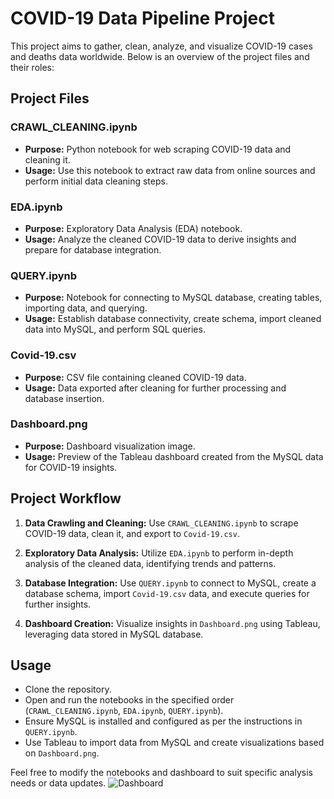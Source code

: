 # COVID-19 Data Pipeline Project

This project aims to gather, clean, analyze, and visualize COVID-19 cases and deaths data worldwide. Below is an overview of the project files and their roles:

## Project Files

### CRAWL_CLEANING.ipynb

- **Purpose:** Python notebook for web scraping COVID-19 data and cleaning it.
- **Usage:** Use this notebook to extract raw data from online sources and perform initial data cleaning steps.

### EDA.ipynb

- **Purpose:** Exploratory Data Analysis (EDA) notebook.
- **Usage:** Analyze the cleaned COVID-19 data to derive insights and prepare for database integration.

### QUERY.ipynb

- **Purpose:** Notebook for connecting to MySQL database, creating tables, importing data, and querying.
- **Usage:** Establish database connectivity, create schema, import cleaned data into MySQL, and perform SQL queries.

### Covid-19.csv

- **Purpose:** CSV file containing cleaned COVID-19 data.
- **Usage:** Data exported after cleaning for further processing and database insertion.

### Dashboard.png

- **Purpose:** Dashboard visualization image.
- **Usage:** Preview of the Tableau dashboard created from the MySQL data for COVID-19 insights.

## Project Workflow

1. **Data Crawling and Cleaning:** Use `CRAWL_CLEANING.ipynb` to scrape COVID-19 data, clean it, and export to `Covid-19.csv`.
   
2. **Exploratory Data Analysis:** Utilize `EDA.ipynb` to perform in-depth analysis of the cleaned data, identifying trends and patterns.

3. **Database Integration:** Use `QUERY.ipynb` to connect to MySQL, create a database schema, import `Covid-19.csv` data, and execute queries for further insights.

4. **Dashboard Creation:** Visualize insights in `Dashboard.png` using Tableau, leveraging data stored in MySQL database.

## Usage

- Clone the repository.
- Open and run the notebooks in the specified order (`CRAWL_CLEANING.ipynb`, `EDA.ipynb`, `QUERY.ipynb`).
- Ensure MySQL is installed and configured as per the instructions in `QUERY.ipynb`.
- Use Tableau to import data from MySQL and create visualizations based on `Dashboard.png`.

Feel free to modify the notebooks and dashboard to suit specific analysis needs or data updates.
![Dashboard](https://github.com/user-attachments/assets/ff5fd249-6590-4fe1-8de9-0789fe651477)
